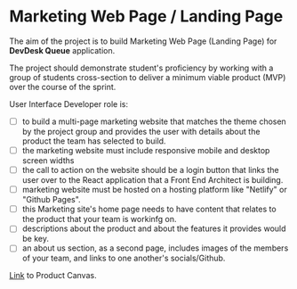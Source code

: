 # Marketing Web Page / Landing Page

The aim of the project is to build Marketing Web Page (Landing Page) for **DevDesk Queue** application.

The project should demonstrate student's proficiency by working with a group of students cross-section to deliver a minimum viable product (MVP) over the course of the sprint.

 User Interface Developer role is:

- [ ] to build a multi-page marketing website that matches the theme chosen by the project group and provides the user with details about the product the team has selected to build.
- [ ] the marketing website must include responsive mobile and desktop screen widths
- [ ] the call to action on the website should be a login button that links the user over to the React application that a Front End Architect is building.
- [ ] marketing website must be hosted on a hosting platform like "Netlify" or "Github Pages".
- [ ] this Marketing site's home page needs to have content that relates to the product that your team is workinfg on.
- [ ] descriptions about the product and about the features it provides would be key.
- [ ] an about us section, as a second page, includes images of the members of your team, and links to one another's socials/Github.

[Link](https://docs.google.com/document/d/1PRuUblVfB9gsop6rZ4gl-piXrkPA5qsSKkP9Rg0Duh0) to Product Canvas. 